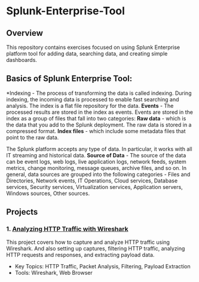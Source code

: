 # Splunk-Enterprise-Tool

## Overview

This repository contains exercises focused on using Splunk Enterprise platform tool for adding data, searching data, and creating simple dashboards.

## Basics of Splunk Enterprise Tool:
*Indexing - The process of transforming the data is called indexing. During indexing, the incoming data is processed to enable fast searching and analysis. The index is a flat file repository for the data.
**Events** - The processed results are stored in the index as events. Events are stored in the index as a group of files that fall into two categories:
**Raw data** - which is the data that you add to the Splunk deployment. The raw data is stored in a compressed format.
**Index files** - which include some metadata files that point to the raw data.

The Splunk platform accepts any type of data. In particular, it works with all IT streaming and historical data. 
**Source of Data** - The source of the data can be event logs, web logs, live application logs, network feeds, system metrics, change monitoring, message queues, archive files, and so on.
In general, data sources are grouped into the following categories - Files and Directories, Network events, IT Operations, Cloud services, Database services, Security services, Virtualization services, Application servers, Windows sources, Other sources. 

## Projects

### 1. [Analyzing HTTP Traffic with Wireshark](https://github.com/kanukoalanub/Wireshark-projects/blob/main/Project-1-Analyzing-HTTP-Traffic-with-Wireshark.md) 

This project covers how to capture and analyze HTTP traffic using Wireshark. And also setting up captures, filtering HTTP traffic, analyzing HTTP requests and responses, and extracting payload data.

* Key Topics: HTTP Traffic, Packet Analysis, Filtering, Payload Extraction
* Tools: Wireshark, Web Browser
